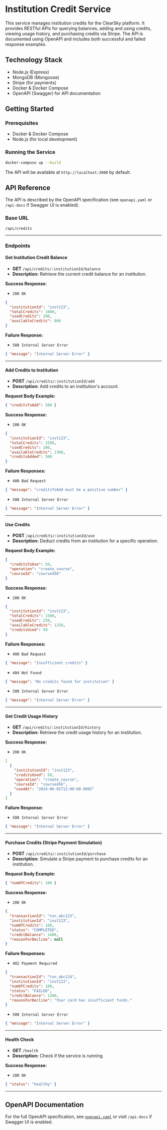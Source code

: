 # Institution Credit Service

This service manages institution credits for the ClearSky platform. It provides RESTful APIs for querying balances, adding and using credits, viewing usage history, and purchasing credits via Stripe. The API is documented using OpenAPI and includes both successful and failed response examples.

## Technology Stack

- Node.js (Express)
- MongoDB (Mongoose)
- Stripe (for payments)
- Docker & Docker Compose
- OpenAPI (Swagger) for API documentation

## Getting Started

### Prerequisites

- Docker & Docker Compose
- Node.js (for local development)

### Running the Service

```sh
docker-compose up --build
```

The API will be available at `http://localhost:3000` by default.

## API Reference

The API is described by the OpenAPI specification (see `openapi.yaml` or `/api-docs` if Swagger UI is enabled).

### Base URL

```
/api/credits
```

---

### Endpoints

#### Get Institution Credit Balance

- **GET** `/api/credits/:institutionId/balance`
- **Description:** Retrieve the current credit balance for an institution.

**Success Response:**
- `200 OK`
```json
{
  "institutionId": "inst123",
  "totalCredits": 1000,
  "usedCredits": 200,
  "availableCredits": 800
}
```

**Failure Response:**
- `500 Internal Server Error`
```json
{ "message": "Internal Server Error" }
```

---

#### Add Credits to Institution

- **POST** `/api/credits/:institutionId/add`
- **Description:** Add credits to an institution's account.

**Request Body Example:**
```json
{ "creditsToAdd": 500 }
```

**Success Response:**
- `200 OK`
```json
{
  "institutionId": "inst123",
  "totalCredits": 1500,
  "usedCredits": 200,
  "availableCredits": 1300,
  "creditsAdded": 500
}
```

**Failure Responses:**
- `400 Bad Request`
```json
{ "message": "creditsToAdd must be a positive number" }
```
- `500 Internal Server Error`
```json
{ "message": "Internal Server Error" }
```

---

#### Use Credits

- **POST** `/api/credits/:institutionId/use`
- **Description:** Deduct credits from an institution for a specific operation.

**Request Body Example:**
```json
{
  "creditsToUse": 50,
  "operation": "create_course",
  "courseId": "course456"
}
```

**Success Response:**
- `200 OK`
```json
{
  "institutionId": "inst123",
  "totalCredits": 1500,
  "usedCredits": 250,
  "availableCredits": 1250,
  "creditsUsed": 50
}
```

**Failure Responses:**
- `400 Bad Request`
```json
{ "message": "Insufficient credits" }
```
- `404 Not Found`
```json
{ "message": "No credits found for institution" }
```
- `500 Internal Server Error`
```json
{ "message": "Internal Server Error" }
```

---

#### Get Credit Usage History

- **GET** `/api/credits/:institutionId/history`
- **Description:** Retrieve the credit usage history for an institution.

**Success Response:**
- `200 OK`
```json
[
  {
    "institutionId": "inst123",
    "creditsUsed": 50,
    "operation": "create_course",
    "courseId": "course456",
    "usedAt": "2024-06-01T12:00:00.000Z"
  }
]
```

**Failure Response:**
- `500 Internal Server Error`
```json
{ "message": "Internal Server Error" }
```

---

#### Purchase Credits (Stripe Payment Simulation)

- **POST** `/api/credits/:institutionId/purchase`
- **Description:** Simulate a Stripe payment to purchase credits for an institution.

**Request Body Example:**
```json
{ "numOfCredits": 100 }
```

**Success Response:**
- `200 OK`
```json
{
  "transactionId": "txn_abc123",
  "institutionId": "inst123",
  "numOfCredits": 100,
  "status": "COMPLETED",
  "creditBalance": 1400,
  "reasonForDecline": null
}
```

**Failure Responses:**
- `402 Payment Required`
```json
{
  "transactionId": "txn_abc124",
  "institutionId": "inst123",
  "numOfCredits": 100,
  "status": "FAILED",
  "creditBalance": 1300,
  "reasonForDecline": "Your card has insufficient funds."
}
```
- `500 Internal Server Error`
```json
{ "message": "Internal Server Error" }
```

---

#### Health Check

- **GET** `/health`
- **Description:** Check if the service is running.

**Success Response:**
- `200 OK`
```json
{ "status": "healthy" }
```

---

## OpenAPI Documentation

For the full OpenAPI specification, see [`openapi.yaml`](./openapi.yaml) or visit `/api-docs` if Swagger UI is enabled.